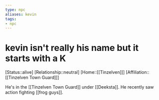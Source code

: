 ```yaml
---
type: npc
aliases: kevin
tags: 
- npc
---
```


# kevin isn't really his name but it starts with a K

[Status::alive]
[Relationship::neutral]
[Home::[[Tinzelven]]]
[Affiliation::[[Tinzelven Town Guard]]]

He's in the [[Tinzelven Town Guard]] under [[Deeksta]]. He recently saw action fighting [[frog guys]].  
